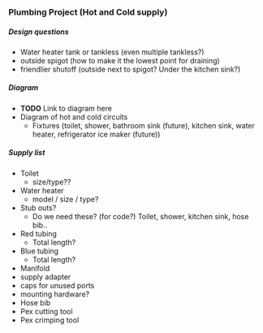 ### Plumbing Project (Hot and Cold supply)

##### Design questions
 - Water heater tank or tankless (even multiple tankless?)
 - outside spigot (how to make it the lowest point for draining)
 - friendlier shutoff (outside next to spigot? Under the kitchen sink?)

##### Diagram
 - **TODO** Link to diagram here
 - Diagram of hot and cold circuits
   - Fixtures (toilet, shower, bathroom sink (future), kitchen sink, water heater, refrigerator ice maker (future))

##### Supply list
 - Toilet
   - size/type??
 - Water heater
   - model / size / type?
 - Stub outs?
    - Do we need these? (for code?) Toilet, shower, kitchen sink, hose bib..
 - Red tubing
   - Total length?
 - Blue tubing
    - Total length?
 - Manifold
  - supply adapter
  - caps for unused ports
  - mounting hardware?
 - Hose bib
 - Pex cutting tool
 - Pex crimping tool
